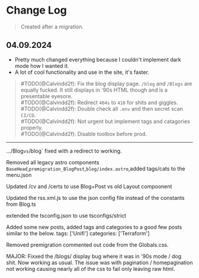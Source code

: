 # Change Log

 > Created after a migration.

## 04.09.2024

+ Pretty much changed everything because I couldn't implement dark mode how I wanted it.
+ A lot of cool functionality and use in the site, it's faster.  
  

> #TODO(@Calvindd2f): Fix the blog display page. `/blog` and `/Blogs` are equally fucked. It still displays in '90s HTML though and is a presentable eyesore.  
> #TODO(@Calvindd2f): Redirect `404s` to `418` for shits and giggles.  
> #TODO(@Calvindd2f): Double check all `.env` and then secret scan `CI/CD`.  
> #TODO(@Calvindd2f): Not urgent but implement tags and catagories properly.  
> #TODO(@Calvindd2f): Disable toolbox before prod.  

------------------------------------------------------------

…/Blog` vs `/blog` fixed with a redirect to working.

Removed all legacy astro components `BaseHead`,`premigration_BlogPost`,`blog/index.astro`,added tags/cats to the menu.json

Updated /cv and /certs to use Blog+Post vs old Layout compoonent

Updated the rss.xml.js to use the json config file instead of the constants from Blog.ts

extended the tsconfig.json to use tsconfigs/strict

Added some new posts, added tags and categories to a good few posts similar to the below.
tags: ['Unifi']
categories: ['Terraform']

Removed premigration commented out code from the Globals.css.

MAJOR: Fixxed the /blogs/ display bug where it was in '90s mode / dog shit. Now working as usual. The issue was with pagination / homepagination not working causing nearly all of the css to fail only leaving raw html.
